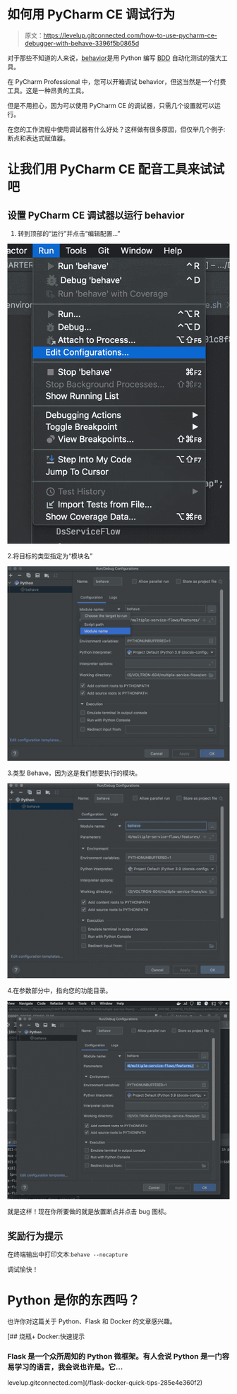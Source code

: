 # 如何用 PyCharm CE 调试行为

> 原文：<https://levelup.gitconnected.com/how-to-use-pycharm-ce-debugger-with-behave-3396f5b0865d>

对于那些不知道的人来说，[behavior](https://behave.readthedocs.io/en/stable/#)是用 Python 编写 [BDD](https://behave.readthedocs.io/en/stable/philosophy.html) 自动化测试的强大工具。

在 PyCharm Professional 中，您可以开箱调试 behavior，但这当然是一个付费工具。这是一种昂贵的工具。

但是不用担心，因为可以使用 PyCharm CE 的调试器，只需几个设置就可以运行。

在您的工作流程中使用调试器有什么好处？这样做有很多原因，但仅举几个例子:断点和表达式赋值器。

# 让我们用 PyCharm CE 配音工具来试试吧

## 设置 PyCharm CE 调试器以运行 behavior

1.  转到顶部的“运行”并点击“编辑配置…”

![](img/cf3535f5f27cf63a81cbd96c3c0e5cfe.png)

2.将目标的类型指定为“模块名”

![](img/a48e998f76b941c6997d74348a08bca4.png)

3.类型 Behave，因为这是我们想要执行的模块。

![](img/3f878716bd480d16ffb8dc184e0e4050.png)

4.在参数部分中，指向您的功能目录。

![](img/d70572022c2c4c684c66b926f8d57986.png)

就是这样！现在你所要做的就是放置断点并点击 bug 图标。

## 奖励行为提示

在终端输出中打印文本:`behave --nocapture`

调试愉快！

# **Python** 是你的东西吗？

也许你对这篇关于 Python、Flask 和 Docker 的文章感兴趣。

[](/flask-docker-quick-tips-285e4e360f2) [## 烧瓶+ Docker:快速提示

### Flask 是一个众所周知的 Python 微框架。有人会说 Python 是一门容易学习的语言，我会说也许是。它…

levelup.gitconnected.com](/flask-docker-quick-tips-285e4e360f2)